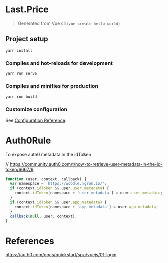 # Last.Price

> Generated from Vue cli (`vue create hello-world`)

## Project setup
```
yarn install
```

### Compiles and hot-reloads for development
```
yarn run serve
```

### Compiles and minifies for production
```
yarn run build
```

### Customize configuration
See [Configuration Reference](https://cli.vuejs.org/config/).

# Auth0Rule
To expose auth0 metadata in the idToken

// https://community.auth0.com/t/how-to-retrieve-user-metadata-in-the-id-token/6667/9
```js
function (user, context, callback) {
  var namespace = 'https://woodle.ngrok.io/';
  if (context.idToken && user.user_metadata) {
    context.idToken[namespace + 'user_metadata'] = user.user_metadata;
  }
  if (context.idToken && user.app_metadata) {
    context.idToken[namespace + 'app_metadata'] = user.app_metadata;
  }
  callback(null, user, context);
}
```

# References 
https://auth0.com/docs/quickstart/spa/vuejs/01-login
